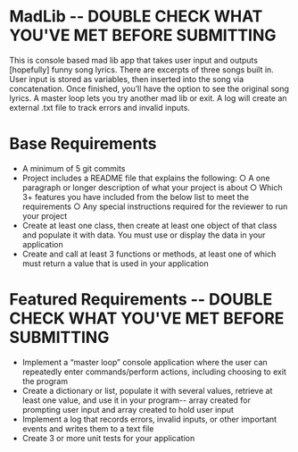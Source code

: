 # MadLib -- DOUBLE CHECK WHAT YOU'VE MET BEFORE SUBMITTING
This is console based mad lib app that takes user input and outputs [hopefully] funny song lyrics. There are excerpts of three songs built in. User input is stored as variables, then inserted into the song via concatenation. Once finished, you’ll have the option to see the original song lyrics. A master loop lets you try another mad lib or exit. A log will create an external .txt file to track errors and invalid inputs.

# Base Requirements
- A minimum of 5 git commits 
- Project includes a README file that explains the following:
        ○ A one paragraph or longer description of what your project is about
        ○ Which 3+ features you have included from the below list to meet the
        requirements
        ○ Any special instructions required for the reviewer to run your project
- Create at least one class, then create at least one object of that class and populate it with data. You must use or display the data in your application
- Create and call at least 3 functions or methods, at least one of which must return a value that is used in your application


# Featured Requirements -- DOUBLE CHECK WHAT YOU'VE MET BEFORE SUBMITTING
- Implement a “master loop” console application where the user can repeatedly enter commands/perform actions, including choosing to exit the program
- Create a dictionary or list, populate it with several values, retrieve at least one value, and
use it in your program-- array created for prompting user input and array created to hold user input
- Implement a log that records errors, invalid inputs, or other important events and writes
them to a text file
- Create 3 or more unit tests for your application
